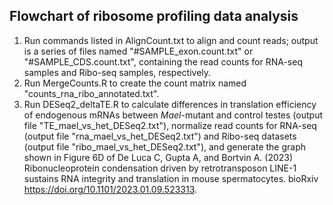 ## Flowchart of ribosome profiling data analysis

1) Run commands listed in AlignCount.txt to align and count reads; output is a series of files named "#SAMPLE_exon.count.txt" or "#SAMPLE_CDS.count.txt", containing the read counts for RNA-seq samples and Ribo-seq samples, respectively.
2) Run MergeCounts.R to create the count matrix named "counts_rna_ribo_annotated.txt".
3) Run DESeq2_deltaTE.R to calculate differences in translation efficiency of endogenous mRNAs between *Mael*-mutant and control testes (output file "TE_mael_vs_het_DESeq2.txt"), normalize read counts for RNA-seq (output file "rna_mael_vs_het_DESeq2.txt") and Ribo-seq datasets (output file "ribo_mael_vs_het_DESeq2.txt"), and generate the graph shown in Figure 6D of De Luca C, Gupta A, and Bortvin A. (2023) Ribonucleoprotein condensation driven by retrotransposon LINE-1 sustains RNA integrity and translation in mouse spermatocytes. bioRxiv https://doi.org/10.1101/2023.01.09.523313.
